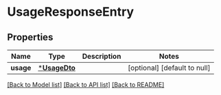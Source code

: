 # UsageResponseEntry

## Properties

| Name      | Type                         | Description | Notes                        |
| --------- | ---------------------------- | ----------- | ---------------------------- |
| **usage** | [***UsageDto**](UsageDto.md) |             | [optional] [default to null] |

[[Back to Model list]](../README.md#documentation-for-models) [[Back to API list]](../README.md#documentation-for-api-endpoints) [[Back to README]](../README.md)
